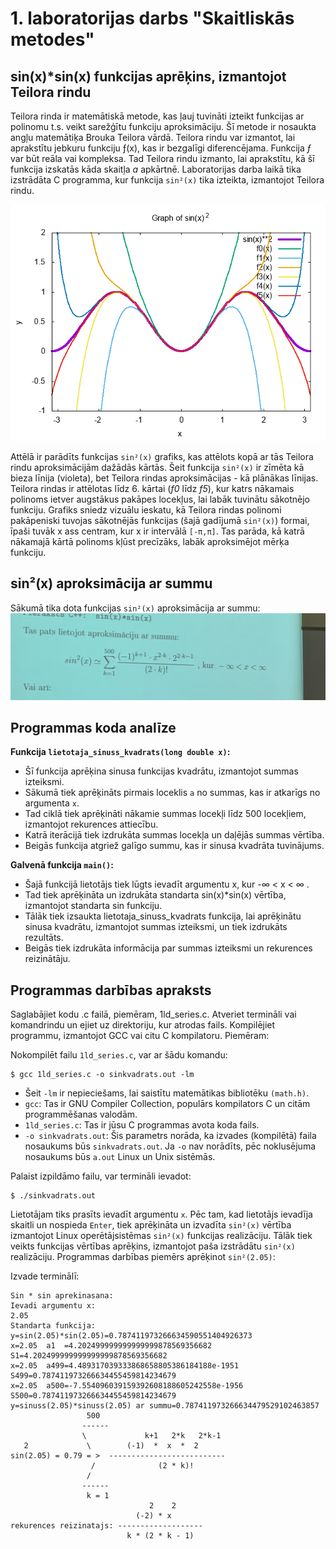 # 1. laboratorijas darbs "Skaitliskās metodes"
## sin(x)*sin(x) funkcijas aprēķins, izmantojot Teilora rindu

Teilora rinda ir matemātiskā metode, kas ļauj tuvināti izteikt funkcijas ar polinomu t.s. veikt sarežģītu funkciju aproksimāciju. Šī metode ir nosaukta angļu matemātiķa Brouka Teilora vārdā. Teilora rindu var izmantot, lai aprakstītu jebkuru funkciju ƒ(x), kas ir bezgalīgi diferencējama. Funkcija _ƒ_ var būt reāla vai kompleksa. Tad Teilora rindu izmanto, lai aprakstītu, kā šī funkcija izskatās kāda skaitļa _a_ apkārtnē. Laboratorijas darba laikā tika izstrādāta C programma, kur funkcija `sin²(x)` tika izteikta, izmantojot Teilora rindu.

![sin(x)^2 funkcija un attēlojums pirmajiem 6 summas elementiem izmantojot gnuplot un Teilora rindas](bildes/sin_squared.png)

Attēlā ir parādīts funkcijas `sin²(x)` grafiks, kas attēlots kopā ar tās Teilora rindu aproksimācijām dažādās kārtās. Šeit funkcija `sin²(x)` ir zīmēta kā bieza līnija (violeta), bet Teilora rindas aproksimācijas - kā plānākas līnijas. Teilora rindas ir attēlotas līdz 6. kārtai (_f0_ līdz _f5_), kur katrs nākamais polinoms ietver augstākus pakāpes locekļus, lai labāk tuvinātu sākotnējo funkciju. Grafiks sniedz vizuālu ieskatu, kā Teilora rindas polinomi pakāpeniski tuvojas sākotnējās funkcijas (šajā gadījumā `sin²(x)`) formai, īpaši tuvāk x ass centram, kur x ir intervālā `[-π,π]`. Tas parāda, kā katrā nākamajā kārtā polinoms kļūst precīzāks, labāk aproksimējot mērķa funkciju.

## sin²(x) aproksimācija ar summu

Sākumā tika dota funkcijas `sin²(x)` aproksimācija ar summu:
![sin(x)^2 funkcija aproksimācija ar summu](bildes/SinKvSum.JPEG)

## Programmas koda analīze

**Funkcija `lietotaja_sinuss_kvadrats(long double x)`:**

- Šī funkcija aprēķina sinusa funkcijas kvadrātu, izmantojot summas izteiksmi.
- Sākumā tiek aprēķināts pirmais loceklis `a` no summas, kas ir atkarīgs no argumenta `x`.
- Tad ciklā tiek aprēķināti nākamie summas locekļi līdz 500 locekļiem, izmantojot rekurences attiecību.
- Katrā iterācijā tiek izdrukāta summas locekļa un daļējās summas vērtība.
- Beigās funkcija atgriež galīgo summu, kas ir sinusa kvadrāta tuvinājums.

**Galvenā funkcija `main()`:**

- Šajā funkcijā lietotājs tiek lūgts ievadīt argumentu x, kur -∞ < x < ∞ .
- Tad tiek aprēķināta un izdrukāta standarta sin(x)*sin(x) vērtība, izmantojot standarta sin funkciju.
- Tālāk tiek izsaukta lietotaja_sinuss_kvadrats funkcija, lai aprēķinātu sinusa kvadrātu, izmantojot summas izteiksmi, un tiek izdrukāts rezultāts.
- Beigās tiek izdrukāta informācija par summas izteiksmi un rekurences reizinātāju.

## Programmas darbības apraksts

Saglabājiet kodu .c failā, piemēram, 1ld_series.c.
Atveriet termināli vai komandrindu un ejiet uz direktoriju, kur atrodas fails.
Kompilējiet programmu, izmantojot GCC vai citu C kompilatoru. Piemēram:


Nokompilēt failu `1ld_series.c`, var ar šādu komandu:
```shell
$ gcc 1ld_series.c -o sinkvadrats.out -lm
```
- Šeit `-lm` ir nepieciešams, lai saistītu matemātikas bibliotēku `(math.h)`.
- `gcc`: Tas ir GNU Compiler Collection, populārs kompilators C un citām programmēšanas valodām.
- `1ld_series.c`: Tas ir jūsu C programmas avota koda fails.
- `-o sinkvadrats.out`: Šis parametrs norāda, ka izvades (kompilētā) faila nosaukums būs `sinkvadrats.out`. Ja `-o` nav norādīts, pēc noklusējuma nosaukums būs `a.out` Linux un Unix sistēmās.

Palaist izpildāmo failu, var termināli ievadot:
```shell
$ ./sinkvadrats.out
```
Lietotājam tiks prasīts ievadīt argumentu `x`. Pēc tam, kad lietotājs ievadīja skaitli un nospieda `Enter`, tiek aprēķināta un izvadīta `sin²(x)` vērtība izmantojot Linux operētājsistēmas `sin²(x)` funkcijas realizāciju. Tālāk tiek veikts funkcijas vērtības aprēķins, izmantojot paša izstrādātu `sin²(x)` realizāciju. Programmas darbības piemērs aprēķinot `sin²(2.05)`:

Izvade terminālī:
```shell
Sin * sin aprekinasana: 
Ievadi argumentu x: 
2.05
Standarta funkcija: y=sin(2.05)*sin(2.05)=0.787411973266634590551404926373
x=2.05  a1  =4.202499999999999999878569356682           S1=4.202499999999999999878569356682
x=2.05  a499=4.489317039333868658805386184188e-1951     S499=0.787411973266634455459814234679
x=2.05  a500=-7.554096039159392608188605242558e-1956    S500=0.787411973266634455459814234679
y=sinuss(2.05)*sinuss(2.05) ar summu=0.787411973266634479529102463857
                 500                               
                ------                             
                \             k+1   2*k   2*k-1   
   2             \        (-1)  *  x  *  2        
sin(2.05) = 0.79 = >  -------------------------- 
                  /              (2 * k)!          
                 /                                 
                ------                             
                 k = 1                             
                               2    2       
                            (-2) * x        
rekurences reizinatajs: ------------------- 
                          k * (2 * k - 1)   
```
